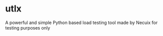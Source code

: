 # utlx
A powerful and simple Python based load testing tool made by Necuix for testing purposes only
